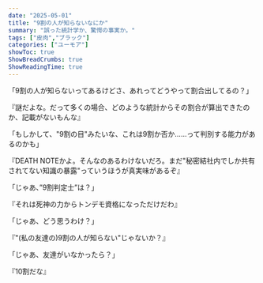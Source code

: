 ```yaml
---
date: "2025-05-01"
title: "9割の人が知らないなにか"
summary: "誤った統計学か、驚愕の事実か。"
tags: ["皮肉","ブラック"]
categories: ["ユーモア"]
showToc: true
ShowBreadCrumbs: true
ShowReadingTime: true
---
```

「9割の人が知らないってあるけどさ、あれってどうやって割合出してるの？」



『謎だよな。だって多くの場合、どのような統計からその割合が算出できたのか、記載がないもんな』



「もしかして、"9割の目"みたいな、これは9割か否か……って判別する能力があるのかも」



『DEATH NOTEかよ。そんなのあるわけないだろ。まだ"秘密結社内でしか共有されてない知識の暴露"っていうほうが真実味があるぞ』



「じゃあ、”9割判定士”は？」



『それは死神の力からトンデモ資格になっただけだわ』



「じゃあ、どう思うわけ？」



『"(私の友達の)9割の人が知らない"じゃないか？』



「じゃあ、友達がいなかったら？」



『10割だな』